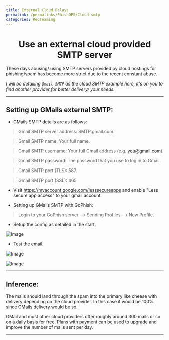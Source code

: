 ```yaml
---
title: External Cloud Relays
permalink: /permalinks/PhishOPS/Cloud-smtp
categories: RedTeaming
---
```



<h1 align="center">Use an external cloud provided SMTP server</h1>

These days abusing/ using SMTP servers provided by cloud hostings for phishing/spam has become more strict due to the recent constant abuse.

_I will be detailing `Gmail SMTP` as the cloud SMTP example here, it's on you to find another provider for better delivery/ your needs._


_________________________________________________________________________________________________


## Setting up GMails external SMTP:

- GMails SMTP details are as follows:

 > Gmail SMTP server address: SMTP.gmail.com.

 > Gmail SMTP name: Your full name.
 
 > Gmail SMTP username: Your full Gmail address (e.g. you@gmail.com)
 
 > Gmail SMTP password: The password that you use to log in to Gmail.

 > Gmail SMTP port (TLS): 587.

 > Gmail SMTP port (SSL): 465


- Visit https://myaccount.google.com/lesssecureapps and enable "Less secure app access" to your gmail account.

- Setting up GMails SMTP with GoPhish:

 > Login to your GoPhish server --> Sending Profiles --> New Profile.

   - Setup the config as detailed in the start.

   ![Image](https://github.com/m3rcer/Red-Team-SMTP-Spam-Filter-Bypass/blob/main/images/cloud-smtp-1.png)

   - Test the email. 

![Image](https://github.com/m3rcer/Red-Team-SMTP-Spam-Filter-Bypass/blob/main/images/cloud-smtp-2.png)

![Image](https://github.com/m3rcer/Red-Team-SMTP-Spam-Filter-Bypass/blob/main/images/cloud-smtp-3.png)

_________________________________________________________________________________________________

## Inference:

The mails should land through the spam into the primary like cheese with delivery depending on the cloud provider. In this case it would be 100% since GMails delivery would be so.

GMail and most other cloud providers offer roughly around 300 mails or so on a daily basis for free. Plans with payment can be used to upgrade and improve the number of mails sent per day.

_________________________________________________________________________________________________









